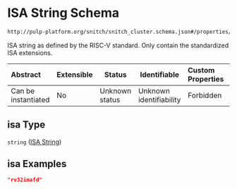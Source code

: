 # ISA String Schema

```txt
http://pulp-platform.org/snitch/snitch_cluster.schema.json#/properties/cores/items/properties/isa
```

ISA string as defined by the RISC-V standard. Only contain the standardized ISA extensions.


| Abstract            | Extensible | Status         | Identifiable            | Custom Properties | Additional Properties | Access Restrictions | Defined In                                                                        |
| :------------------ | ---------- | -------------- | ----------------------- | :---------------- | --------------------- | ------------------- | --------------------------------------------------------------------------------- |
| Can be instantiated | No         | Unknown status | Unknown identifiability | Forbidden         | Allowed               | none                | [snitch_cluster.schema.json\*](snitch_cluster.schema.json "open original schema") |

## isa Type

`string` ([ISA String](snitch_cluster-properties-cores-core-description-properties-isa-string.md))

## isa Examples

```json
"rv32imafd"
```
